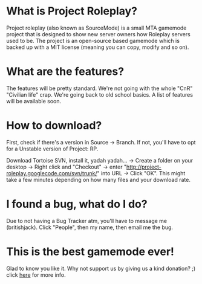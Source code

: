 # What is Project Roleplay? #
Project roleplay (also known as SourceMode) is a small MTA gamemode project that is designed to show new server owners how Roleplay servers used to be. The project is an open-source based gamemode which is backed up with a MIT license (meaning you can copy, modify and so on).

# What are the features? #
The features will be pretty standard. We're not going with the whole "CnR" "Civilian life" crap. We're going back to old school basics. A list of features will be available soon.

# How to download? #
First, check if there's a version in Source -> Branch. If not, you'll have to opt for a Unstable version of Project: RP.

Download Tortoise SVN, install it, yadah yadah... -> Create a folder on your desktop -> Right click and "Checkout" -> enter "http://project-roleplay.googlecode.com/svn/trunk/" into URL -> Click "OK".
This might take a few minutes depending on how many files and your download rate.

# I found a bug, what do I do? #
Due to not having a Bug Tracker atm, you'll have to message me (britishjack). Click "People", then my name, then email me the bug.

# This is the best gamemode ever! #
Glad to know you like it. Why not support us by giving us a kind donation? ;)
click [here](https://code.google.com/p/project-roleplay/wiki/HowToDonate) for more info.